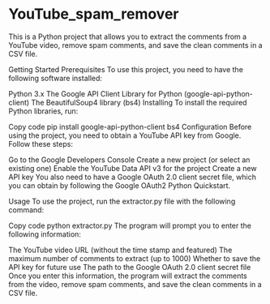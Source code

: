 # YouTube_spam_remover

This is a Python project that allows you to extract the comments from a YouTube video, remove spam comments, and save the clean comments in a CSV file.

Getting Started
Prerequisites
To use this project, you need to have the following software installed:

Python 3.x
The Google API Client Library for Python (google-api-python-client)
The BeautifulSoup4 library (bs4)
Installing
To install the required Python libraries, run:

Copy code
pip install google-api-python-client bs4
Configuration
Before using the project, you need to obtain a YouTube API key from Google. Follow these steps:

Go to the Google Developers Console
Create a new project (or select an existing one)
Enable the YouTube Data API v3 for the project
Create a new API key
You also need to have a Google OAuth 2.0 client secret file, which you can obtain by following the Google OAuth2 Python Quickstart.

Usage
To use the project, run the extractor.py file with the following command:

Copy code
python extractor.py
The program will prompt you to enter the following information:

The YouTube video URL (without the time stamp and featured)
The maximum number of comments to extract (up to 1000)
Whether to save the API key for future use
The path to the Google OAuth 2.0 client secret file
Once you enter this information, the program will extract the comments from the video, remove spam comments, and save the clean comments in a CSV file.

